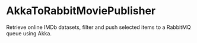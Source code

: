 # AkkaToRabbitMoviePublisher
Retrieve online IMDb datasets, filter and push selected items to a RabbitMQ queue using Akka.
